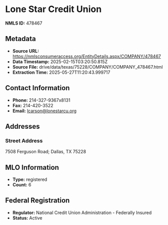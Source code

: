 # Lone Star Credit Union

**NMLS ID:** 478467

## Metadata
- **Source URL:** https://nmlsconsumeraccess.org/EntityDetails.aspx/COMPANY/478467
- **Data Timestamp:** 2025-02-15T03:20:50.815Z
- **Source File:** drive/data/texas/75228/COMPANY/COMPANY_478467.html
- **Extraction Time:** 2025-05-27T11:20:43.999717

## Contact Information
- **Phone:** 214-327-9367x8131
- **Fax:** 214-420-3522
- **Email:** lcarson@lonestarcu.org

## Addresses
### Street Address
7508 Ferguson Road; Dallas, TX 75228

## MLO Information
- **Type:** registered
- **Count:** 6

## Federal Registration
- **Regulator:** National Credit Union Administration - Federally Insured
- **Status:** Active
